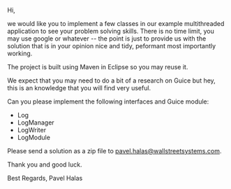 Hi,

we would like you to implement a few classes in our example multithreaded application to see your problem solving skills. There is no time limit, you may use google or whatever -- the point is just to provide us with the solution that is in your opinion nice and tidy, peformant most importantly working.

The project is built using Maven in Eclipse so you may reuse it.

We expect that you may need to do a bit of a research on Guice but hey, this is an knowledge that you will find very useful.

Can you please implement the following interfaces and Guice module:

* Log
* LogManager
* LogWriter
* LogModule

Please send a solution as a zip file to pavel.halas@wallstreetsystems.com.

Thank you and good luck.

Best Regards,
Pavel Halas
